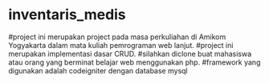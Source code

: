 # inventaris_medis
#project ini merupakan project pada masa perkuliahan di Amikom Yogyakarta dalam mata kuliah pemrograman web lanjut.
#project ini merupakan implementasi dasar CRUD.
#silahkan diclone buat mahasiswa atau orang yang berminat belajar web menggunakan php.
#framework yang digunakan adalah codeigniter dengan database mysql
